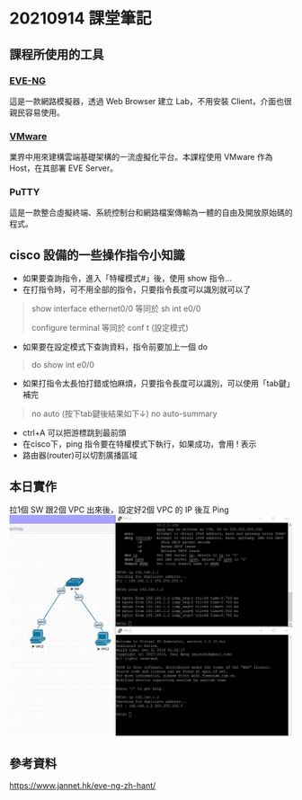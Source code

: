 # 20210914 課堂筆記
## 課程所使用的工具
### [EVE-NG](https://www.eve-ng.net/)
這是一款網路模擬器，透過 Web Browser 建立 Lab，不用安裝 Client，介面也很親民容易使用。
### [VMware](https://www.vmware.com/tw/products/workstation-player/workstation-player-evaluation.html)
業界中用來建構雲端基礎架構的一流虛擬化平台。本課程使用 VMware 作為 Host，在其部署 EVE Server。
### PuTTY
這是一款整合虛擬終端、系統控制台和網路檔案傳輸為一體的自由及開放原始碼的程式。
## cisco 設備的一些操作指令小知識
* 如果要查詢指令，進入「特權模式#」後，使用 show 指令...
* 在打指令時，可不用全部的指令，只要指令長度可以識別就可以了
> show interface ethernet0/0 等同於 sh int e0/0
>
> configure terminal 等同於 conf t (設定模式)
* 如果要在設定模式下查詢資料，指令前要加上一個 do
> do show int e0/0
* 如果打指令太長怕打錯或怕麻煩，只要指令長度可以識別，可以使用「tab鍵」補完
> no auto (按下tab鍵後結果如下↓)
> no auto-summary
* ctrl+A 可以把游標跳到最前頭
* 在cisco下，ping 指令要在特權模式下執行，如果成功，會用 ! 表示
* 路由器(router)可以切割廣播區域
## 本日實作
拉1個 SW 跟2個 VPC 出來後，設定好2個 VPC 的 IP 後互 Ping
![實作](../image/0914_01.jpg)
## 參考資料
https://www.jannet.hk/eve-ng-zh-hant/